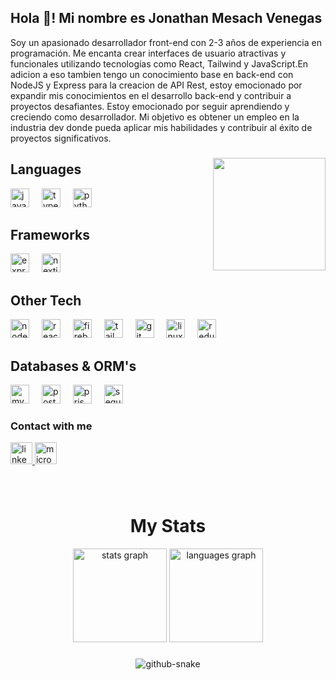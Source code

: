 <h2 align="left">Hola 👋! Mi nombre es Jonathan Mesach Venegas</h2>

Soy un apasionado desarrollador front-end con 2-3 años de experiencia en programación. Me encanta crear interfaces de usuario atractivas y funcionales utilizando tecnologías como React, Tailwind y JavaScript.En adicion a eso tambien tengo un conocimiento base en back-end con NodeJS y Express para la creacion de API Rest, estoy emocionado por expandir mis conocimientos en el desarrollo back-end y contribuir a proyectos desafiantes. Estoy emocionado por seguir aprendiendo y creciendo como desarrollador. Mi objetivo es obtener un empleo en la industria dev donde pueda aplicar mis habilidades y contribuir al éxito de proyectos significativos.

###

<img align="right" height="180" src="https://firebasestorage.googleapis.com/v0/b/kazu-moda-nextjs-firebase.appspot.com/o/profile%2Feb646ed0-5b0d-4032-8c04-0a5f44851101?alt=media&token=8c37a2c1-36fe-4972-be11-64f2289eb29d"  />


## Languages

<div align="left">
  <img src="https://skillicons.dev/icons?i=js" height="30" alt="javascript logo"  />
  <img width="12" />
  <img src="https://skillicons.dev/icons?i=ts" height="30" alt="typescript logo"  />
  <img width="12" />
  <img src="https://skillicons.dev/icons?i=py" height="30" alt="python logo"  />
  <img width="12" />
</div>


## Frameworks
<div align="left">
  <img src="https://skillicons.dev/icons?i=express" height="30" alt="express logo"  />
  <img width="12" />
  <img src="https://skillicons.dev/icons?i=nextjs" height="30" alt="nextjs logo"  />
  <img width="12" />
</div>

## Other Tech
<div align="left">
  <img src="https://skillicons.dev/icons?i=nodejs" height="30" alt="nodejs logo"  />
  <img width="12" />
  <img src="https://skillicons.dev/icons?i=react" height="30" alt="react logo"  />
  <img width="12" />
  <img src="https://skillicons.dev/icons?i=firebase" height="30" alt="firebase logo"  />
  <img width="12" />
  <img src="https://skillicons.dev/icons?i=tailwind" height="30" alt="tailwindcss logo"  />
  <img width="12" />
  <img src="https://skillicons.dev/icons?i=git" height="30" alt="git logo"  />
  <img width="12" />
  <img src="https://skillicons.dev/icons?i=linux" height="30" alt="linux logo"  />
  <img width="12" />
  <img src="https://skillicons.dev/icons?i=redux" height="30" alt="redux logo"  />
</div>

## Databases & ORM's
<div align="left">
  <img src="https://skillicons.dev/icons?i=mysql" height="30" alt="mysql logo"  />
  <img width="12" />
  <img src="https://skillicons.dev/icons?i=postgres" height="30" alt="postgresql logo"  />
  <img width="12" />
  <img src="https://skillicons.dev/icons?i=prisma" height="30" alt="prisma logo"  />
  <img width="12" />
  <img src="https://skillicons.dev/icons?i=sequelize" height="30" alt="sequelize logo"  />
</div>


### Contact with me

<div align="left">
  <a href="https://www.linkedin.com/in/MesachVenegas/" target="_blank">
    <img src="https://img.shields.io/static/v1?message=LinkedIn&logo=linkedin&label=&color=0077B5&logoColor=white&labelColor=&style=flat" height="35" alt="linkedin logo"  />
  </a>
  <a href="mailto:mesach.venegas@hotmail.com">
    <img src="https://img.shields.io/static/v1?message=Outlook&logo=microsoft-outlook&label=&color=0078D4&logoColor=white&labelColor=&style=flat" height="35" alt="microsoft-outlook logo"  />
  </a>
</div>

###

<br clear="both">
<h1 align="center">My Stats</h1>

<div align="center">
  <img src="https://github-readme-stats.vercel.app/api?username=MesachVenegas&hide_title=false&hide_rank=false&show_icons=true&include_all_commits=true&count_private=true&disable_animations=false&theme=ayu-mirage&locale=en&hide_border=false" height="150" alt="stats graph"  />
  <img src="https://github-readme-stats.vercel.app/api/top-langs?username=MesachVenegas&locale=en&hide_title=false&layout=compact&card_width=320&langs_count=5&theme=ayu-mirage&hide_border=false" height="150" alt="languages graph"  />
</div>

###

<div align="center">
  <picture>
  <source media="(prefers-color-scheme: dark)" srcset="https://raw.githubusercontent.com/MesachVenegas/MesachVenegas/48fd683f60111a7837dda35dfbeec6ef21b49d40/github-contribution-grid-snake-dark.svg" />
  <source media="(prefers-color-scheme: light)" srcset="https://raw.githubusercontent.com/MesachVenegas/MesachVenegas/48fd683f60111a7837dda35dfbeec6ef21b49d40/github-contribution-grid-snake.svg" />
  <img alt="github-snake" src="github-snake.svg" />
</picture>
</div>

###
